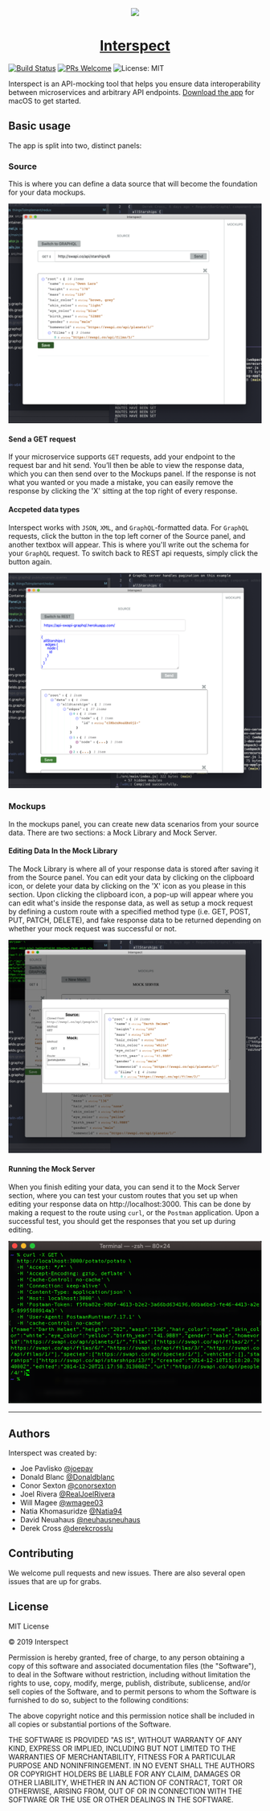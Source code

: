 <p align="center">
  <img src="https://github.com/oslabs-beta/Interspect/blob/master/public/icon_png.png" width="128" />
  <h1 align="center"><a href="https://interspect.io/">Interspect</a></h1>
</p>

[![Build Status](https://travis-ci.com/oslabs-beta/Interspect.svg?branch=master)](https://travis-ci.com/oslabs-beta/apimocking)
[![PRs Welcome](https://img.shields.io/badge/PRs-welcome-brightgreen.svg)](https://github.com/oslabs-beta/Interspect/pulls)
![License: MIT](https://img.shields.io/badge/License-MIT-yellow.svg)

Interspect is an API-mocking tool that helps you ensure data interoperability between microservices and arbitrary API endpoints. [Download the app](https://github.com/oslabs-beta/Interspect/releases/download/1.0.0/Interspect-macOS-x64.zip) for macOS to get started.

## Basic usage
The app is split into two, distinct panels:

### Source
This is where you can define a data source that will become the foundation for your data mockups.

![Screenshot of source panel](/assets/screenshots/rest-source.png)

#### Send a GET request
If your microservice supports `GET` requests, add your endpoint to the request bar and hit send. You’ll then be able to view the response data, which you can then send over to the Mockups panel. If the response is not what you wanted or you made a mistake, you can easily remove the response by clicking the 'X' sitting at the top right of every response.

#### Accpeted data types
Interspect works with `JSON`, `XML`, and `GraphQL`-formatted data. For `GraphQL` requests, click the button in the top left corner of the Source panel, and another textbox will appear. This is where you'll write out the schema for your `GraphQL` request. To switch back to REST api requests, simply click the button again.

![Screenshot of source panel with GraphQL setting](/assets/screenshots/graphql-source.png)

### Mockups
In the mockups panel, you can create new data scenarios from your source data. There are two sections: a Mock Library and Mock Server.

#### Editing Data In the Mock Library
The Mock Library is where all of your response data is stored after saving it from the Source panel. You can edit your data by clicking on the clipboard icon, or delete your data by clicking on the 'X' icon as you please in this section. Upon clicking the clipboard icon, a pop-up will appear where you can edit what's inside the response data, as well as setup a mock request by defining a custom route with a specified method type (i.e. GET, POST, PUT, PATCH, DELETE), and fake response data to be returned depending on whether your mock request was successful or not. 

![Screenshot of mock panel with edit mode](/assets/screenshots/edit-modal.png)

#### Running the Mock Server
When you finish editing your data, you can send it to the Mock Server section, where you can test your custom routes that you set up when editing your response data on http://localhost:3000. This can be done by making a request to the route using `curl`, or the `Postman` application. Upon a successful test, you should get the responses that you set up during editing.

![Screenshot of a curl request to a custom route](/assets/screenshots/curl-request.png)


----
## Authors
Interspect was created by:

- Joe Pavlisko [@joepav](https://github.com/joepav)
- Donald Blanc [@Donaldblanc](https://github.com/Donaldblanc)
- Conor Sexton [@conorsexton](https://github.com/conorsexton)
- Joel Rivera [@RealJoelRivera](https://github.com/RealJoelRivera)
- Will Magee [@wmagee03](https://github.com/wmagee03)
- Natia Khomasuridze [@Natia94](https://github.com/Natia94)
- David Neuahaus [@neuhausneuhaus](https://github.com/neuhausneuhaus)
- Derek Cross [@derekcrosslu](https://github.com/derekcrosslu)

## Contributing
We welcome pull requests and new issues. There are also several open issues that are up for grabs. 

## License
MIT License

© 2019 Interspect

Permission is hereby granted, free of charge, to any person obtaining a copy
of this software and associated documentation files (the "Software"), to deal
in the Software without restriction, including without limitation the rights
to use, copy, modify, merge, publish, distribute, sublicense, and/or sell
copies of the Software, and to permit persons to whom the Software is
furnished to do so, subject to the following conditions:

The above copyright notice and this permission notice shall be included in all
copies or substantial portions of the Software.

THE SOFTWARE IS PROVIDED "AS IS", WITHOUT WARRANTY OF ANY KIND, EXPRESS OR
IMPLIED, INCLUDING BUT NOT LIMITED TO THE WARRANTIES OF MERCHANTABILITY,
FITNESS FOR A PARTICULAR PURPOSE AND NONINFRINGEMENT. IN NO EVENT SHALL THE
AUTHORS OR COPYRIGHT HOLDERS BE LIABLE FOR ANY CLAIM, DAMAGES OR OTHER
LIABILITY, WHETHER IN AN ACTION OF CONTRACT, TORT OR OTHERWISE, ARISING FROM,
OUT OF OR IN CONNECTION WITH THE SOFTWARE OR THE USE OR OTHER DEALINGS IN THE
SOFTWARE.
